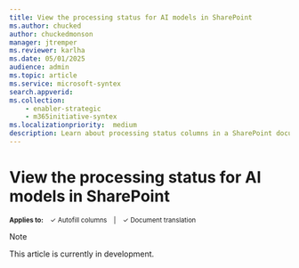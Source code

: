 ```yaml
---
title: View the processing status for AI models in SharePoint
ms.author: chucked
author: chuckedmonson
manager: jtremper
ms.reviewer: karlha
ms.date: 05/01/2025
audience: admin
ms.topic: article
ms.service: microsoft-syntex
search.appverid: 
ms.collection: 
    - enabler-strategic
    - m365initiative-syntex
ms.localizationpriority:  medium
description: Learn about processing status columns in a SharePoint document library.
---
```


# View the processing status for AI models in SharePoint

<sup>**Applies to:**  &ensp; &#10003; Autofill columns &ensp; | &ensp; &#10003; Document translation</sup>

> [!NOTE]
> This article is currently in development.